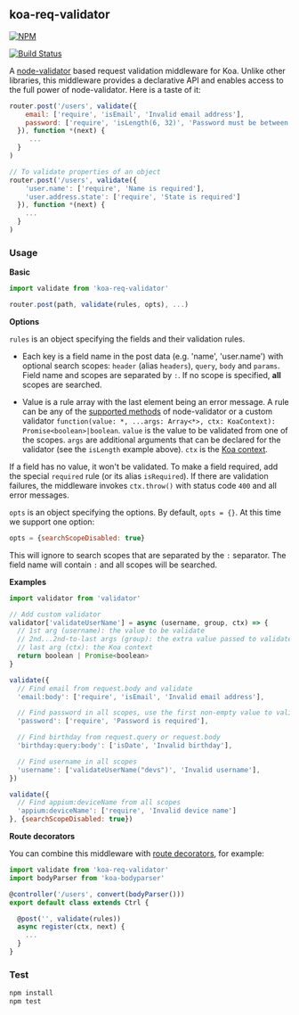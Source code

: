 ## koa-req-validator

[![NPM](https://nodei.co/npm/koa-req-validator.png?compact=true)](https://www.npmjs.com/package/koa-req-validator)

[![Build Status](https://travis-ci.org/buunguyen/koa-req-validator.svg?branch=master)](https://travis-ci.org/buunguyen/koa-req-validator)

A [node-validator](https://github.com/chriso/validator.js) based request validation middleware for Koa. Unlike other libraries, this middleware provides a declarative API and enables access to the full power of node-validator. Here is a taste of it:

```js
router.post('/users', validate({
    email: ['require', 'isEmail', 'Invalid email address'],
    password: ['require', 'isLength(6, 32)', 'Password must be between 6 and 32 characters']
  }), function *(next) {
     ...
  }
)

// To validate properties of an object
router.post('/users', validate({
    'user.name': ['require', 'Name is required'],
    'user.address.state': ['require', 'State is required']
  }), function *(next) {
    ...
  }
)
```

### Usage

__Basic__

```js
import validate from 'koa-req-validator'

router.post(path, validate(rules, opts), ...)
```

__Options__

`rules` is an object specifying the fields and their validation rules.

* Each key is a field name in the post data (e.g. 'name', 'user.name') with optional search scopes: `header` (alias `headers`), `query`, `body` and `params`. Field name and scopes are separated by `:`. If no scope is specified, **all** scopes are searched.

* Value is a rule array with the last element being an error message. A rule can be any of the [supported methods](https://github.com/chriso/validator.js#validators) of node-validator or a custom validator `function(value: *, ...args: Array<*>, ctx: KoaContext): Promise<boolean>|boolean`. `value` is the value to be validated from one of the scopes. `args` are additional arguments that can be declared for the validator (see the `isLength` example above). `ctx` is the [Koa context](https://github.com/koajs/koa/blob/master/docs/api/context.md).

If a field has no value, it won't be validated. To make a field required, add the special `required` rule (or its alias `isRequired`). If there are validation failures, the middleware invokes `ctx.throw()` with status code `400` and all error messages.

`opts` is an object specifying the options. By default, `opts = {}`. At this time we support one option:
```js
opts = {searchScopeDisabled: true}
```
This will ignore to search scopes that are separated by the `:` separator. The field name will contain `:` and all scopes will be searched.

__Examples__

```js
import validator from 'validator'

// Add custom validator
validator['validateUserName'] = async (username, group, ctx) => {
  // 1st arg (username): the value to be validate
  // 2nd...2nd-to-last args (group): the extra value passed to validateUserName, i.e. "devs"
  // last arg (ctx): the Koa context
  return boolean | Promise<boolean>
}

validate({
  // Find email from request.body and validate
  'email:body': ['require', 'isEmail', 'Invalid email address'],

  // Find password in all scopes, use the first non-empty value to validate
  'password': ['require', 'Password is required'],

  // Find birthday from request.query or request.body
  'birthday:query:body': ['isDate', 'Invalid birthday'],

  // Find username in all scopes
  'username': ['validateUserName("devs")', 'Invalid username'],
})

validate({
  // Find appium:deviceName from all scopes
  'appium:deviceName': ['require', 'Invalid device name']
}, {searchScopeDisabled: true})
```

__Route decorators__

You can combine this middleware with [route decorators](https://github.com/buunguyen/route-decorators), for example:

```js
import validate from 'koa-req-validator'
import bodyParser from 'koa-bodyparser'

@controller('/users', convert(bodyParser()))
export default class extends Ctrl {

  @post('', validate(rules))
  async register(ctx, next) {
    ...
  }
}
```

### Test

```bash
npm install
npm test
```
